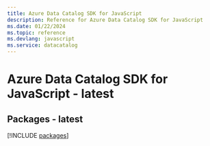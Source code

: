```yaml
---
title: Azure Data Catalog SDK for JavaScript
description: Reference for Azure Data Catalog SDK for JavaScript
ms.date: 01/22/2024
ms.topic: reference
ms.devlang: javascript
ms.service: datacatalog
---
```

# Azure Data Catalog SDK for JavaScript - latest
## Packages - latest
[!INCLUDE [packages](data-catalog-index.md)]